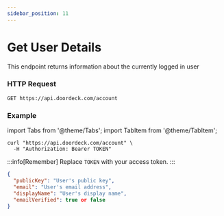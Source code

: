 ```yaml
---
sidebar_position: 11
---
```


# Get User Details

This endpoint returns information about the currently logged in user

### HTTP Request
`GET https://api.doordeck.com/account`

### Example

import Tabs from '@theme/Tabs';
import TabItem from '@theme/TabItem';

<Tabs>
<TabItem value="request" label="Request">

```shell showLineNumbers title="CURL"
curl "https://api.doordeck.com/account" \
  -H "Authorization: Bearer TOKEN"
```

:::info[Remember]
Replace `TOKEN` with your access token.
:::

</TabItem>
<TabItem value="response" label="Response">

```json showLineNumbers title="JSON"
{
  "publicKey": "User's public key",
  "email": "User's email address",
  "displayName": "User's display name",
  "emailVerified": true or false
}
```

</TabItem>
</Tabs>
